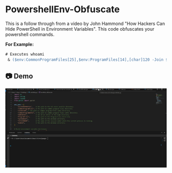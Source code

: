 # PowershellEnv-Obfuscate
This is a follow through from a video by John Hammond "How Hackers Can Hide PowerShell in Environment Variables".
This code obfuscates your powershell commands.

**For Example:**
```ps
# Executes whoami
 & ($env:CommonProgramFiles[25],$env:ProgramFiles[14],[char]120 -Join $70257) ([char]119,[char]104,$env:SESSIONNAME[1],$env:ProgramFiles[8],$env:CommonProgramFiles[19],$env:CommonProgramFiles[12] -Join $35034)
```

## 📷 Demo
<img src="demo.gif">
